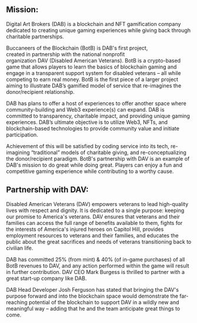## Mission:                                                              
                                                                         
Digital Art Brokers (DAB) is a blockchain and NFT 
gamification company dedicated to creating unique 
gaming experiences while giving back through 
charitable partnerships.                                                 
                                                                         
Buccaneers of the Blockchain (BotB) is DAB's first project,              
created in partnership with the national nonprofit                       
organization DAV (Disabled American Veterans). 
BotB is a crypto-based game that allows players to learn 
the basics of blockchain gaming and engage in a transparent 
support system for disabled veterans – all while competing 
to earn real money. BotB is the first piece of a larger project 
aiming to illustrate DAB’s gamified model of service that re-imagines 
the donor/recipient relationship.                                        
                                                                         
DAB has plans to offer a host of experiences to offer 
another space where community-building and Web3 experience(s) 
can expand. DAB is committed to transparency, charitable impact, 
and providing unique gaming experiences. DAB’s ultimate objective 
is to utilize Web3, NFTs, and blockchain-based technologies 
to provide community value and initiate participation.                   
                                                                         
Achievement of this will be satisfied by coding service into its tech, 
re-imagining “traditional” models of charitable giving, and 
re-conceptualizing the donor/recipient paradigm. BotB's partnership 
with DAV is an example of DAB's mission to do great while doing great. 
Players can enjoy a fun and competitive gaming experience while 
contributing to a worthy cause.                                          

## Partnership with DAV:

Disabled American Veterans (DAV) empowers veterans to lead high-quality 
lives with respect and dignity. It is dedicated to a single purpose: 
keeping our promise to America's veterans. DAV ensures that veterans 
and their families can access the full range of benefits available to them, 
fights for the interests of America's injured heroes on Capitol Hill, 
provides employment resources to veterans and their families, and educates
the public about the great sacrifices and needs of veterans transitioning 
back to civilian life.

DAB has committed 25% (from mint) & 40% (of in-game purchases) of all BotB 
revenues to DAV, and any action performed within the game will result in 
further contribution. DAV CEO Mark Burgess is thrilled to partner with a 
great start-up company like DAB.

DAB Head Developer Josh Ferguson has stated that bringing the DAV's purpose 
forward and into the blockchain space would demonstrate the far-reaching 
potential of the blockchain to support DAV in a wildly new and meaningful 
way – adding that he and the team anticipate great things to come.